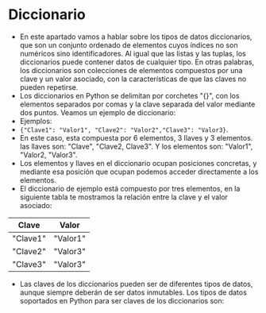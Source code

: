# Diccionario

- En este apartado vamos a hablar sobre los tipos de datos diccionarios, que son un conjunto ordenado de elementos cuyos índices no son numéricos sino identificadores. Al igual que las listas y las tuplas, los diccionarios puede contener datos de cualquier tipo. En otras palabras, los diccionarios son colecciones de elementos compuestos por una clave y un valor asociado, con la características de que las claves no pueden repetirse.
- Los diccionarios en Python se delimitan por corchetes "{}", con los elementos separados por comas y la clave separada del valor mediante dos puntos. Veamos un ejemplo de diccionario:
- Ejemplos:
- `{"Clave1": "Valor1", "Clave2": "Valor2","Clave3": "Valor3}`.
- En este caso, esta compuesta por 6 elementos, 3 llaves y 3 elementos. las llaves son: "Clave", "Clave2, Clave3". Y los elementos son: "Valor1", "Valor2, "Valor3".
- Los elementos  y llaves en el diccionario ocupan posiciones concretas, y mediante esa posición que ocupan podemos acceder directamente a los elementos.
- El diccionario de ejemplo está compuesto por tres elementos, en la siguiente tabla te mostramos la relación entre la clave y el valor asociado:

|   Clave  |   Valor  | 
| -------- | -------- |
| "Clave1" | "Valor1" |
|  "Clave2"| "Valor3" |
| "Clave3" | "Valor3" |

- Las claves de los diccionarios pueden ser de diferentes tipos de datos, aunque siempre deberán de ser datos inmutables. Los tipos de datos soportados en Python para ser claves de los diccionarios son: